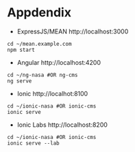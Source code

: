 # Appdendix

* ExpressJS/MEAN http://localhost:3000
```
cd ~/mean.example.com
npm start
```
* Angular http://localhost:4200
```
cd ~/ng-nasa #OR ng-cms
ng serve
```
* Ionic http://localhot:8100
```
cd ~/ionic-nasa #OR ionic-cms
ionic serve
```
* Ionic Labs http://localhost:8200
```
cd ~/ionic-nasa #OR ionic-cms
ionic serve --lab
```
